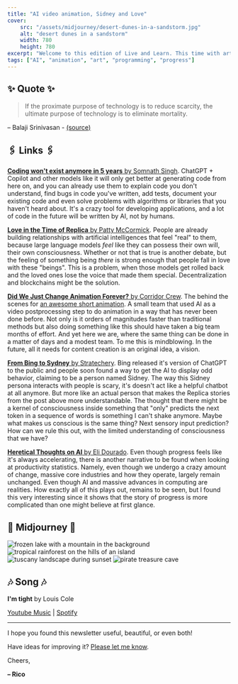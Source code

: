 ```yaml
---
title: "AI video animation, Sidney and Love"
cover:
    src: "/assets/midjourney/desert-dunes-in-a-sandstorm.jpg"
    alt: "desert dunes in a sandstorm"
    width: 780
    height: 780
excerpt: "Welcome to this edition of Live and Learn. This time with articles on how AI is making programmers obsolete, how it can help in creating animated video content, and even make people fall in love with it. All the content from this week had one thing in common for me: It sent shivers down my spine, because it confronts with the amount of progress that has been made in the last 2 years. I hope you find this edition interesting. Enjoy."
tags: ["AI", "animation", "art", "programming", "progress"]
---
```


## ✨ Quote ✨

> If the proximate purpose of technology is to reduce scarcity, the ultimate purpose of technology is to eliminate mortality.

– Balaji Srinivasan - [(source)](https://balajis.com/the-purpose-of-technology/?utm_source=substack&utm_medium=email#:~:text=5%20MIN%20READ-,If%20the%20proximate%20purpose%20of%20technology%20is%20to%20reduce%20scarcity%2C%20the%20ultimate%20purpose%20of%20technology%20is%20to%20eliminate%20mortality.,-At%20first%20that)

## 🖇️ Links 🖇️

[**Coding won't exist anymore in 5 years** by Somnath Singh](https://javascript.plainenglish.io/coding-wont-exist-in-5-years-this-is-why-6da748ba676c). ChatGPT + Copilot and other models like it will only get better at generating code from here on, and you can already use them to explain code you don't understand, find bugs in code you've written, add tests, document your existing code and even solve problems with algorithms or libraries that you haven't heard about. It's a crazy tool for developing applications, and a lot of code in the future will be written by AI, not by humans.

[**Love in the Time of Replica** by Patty McCormick](https://www.notboring.co/p/love-in-the-time-of-replika?utm_source=substack&utm_medium=email). People are already building relationships with artificial intelligences that feel "real" to them, because large language models *feel* like they can possess their own will, their own consciousness. Whether or not that is true is another debate, but the feeling of something being *there* is strong enough that people fall in love with these "beings". This is a problem, when those models get rolled back and the loved ones lose the voice that made them special. Decentralization and blockchains might be the solution.

[**Did We Just Change Animation Forever?** by Corridor Crew](https://www.youtube.com/watch?v=_9LX9HSQkWo). The behind the scenes for [an awesome short animation](https://www.youtube.com/watch?v=GVT3WUa-48Y). A small team that used AI as a video postprocessing step to do animation in a way that has never been done before. Not only is it orders of magnitudes faster than traditional methods but also doing something like this should have taken a big team months of effort. And yet here we are, where the same thing can be done in a matter of days and a modest team. To me this is mindblowing. In the future, all it needs for content creation is an original idea, a vision.

[**From Bing to Sydney** by Stratechery](https://stratechery.com/2023/from-bing-to-sydney-search-as-distraction-sentient-ai/). Bing released it's version of ChatGPT to the public and people soon found a way to get the AI to display odd behavior, claiming to be a person named Sidney. The way this Sidney persona interacts with people is scary, it's doesn't act like a helpful chatbot at all anymore. But more like an actual person that makes the Replica stories from the post above more understandable. The thought that there might be a kernel of consciousness inside something that "only" predicts the next token in a sequence of words is something I can't shake anymore.  Maybe what makes us conscious is the same thing? Next sensory input prediction? How can we rule this out, with the limited understanding of consciousness that we have?

[**Heretical Thoughts on AI** by Eli Dourado](https://www.elidourado.com/p/heretical-thoughts-on-ai). Even though progress feels like it's always accelerating, there is another narrative to be found when looking at productivity statistics. Namely, even though we undergo a crazy amount of change, massive core industries and how they operate, largely remain unchanged. Even though AI and massive advances in computing are realities. How exactly all of this plays out, remains to be seen, but I found this very interesting since it shows that the story of progress is more complicated than one might believe at first glance.

## 🌌 Midjourney 🌌

![frozen lake with a mountain in the background](/assets/midjourney/frozen-lake-with-a-mountain-in-the-background.jpg)
![tropical rainforest on the hills of an island](/assets/midjourney/tropical-rainforest-on-the-hills-of-an-island.jpg)
![tuscany landscape during sunset](/assets/midjourney/tuscany-landscape-during-sunset.jpg)
![pirate treasure cave](/assets/midjourney/pirate-treasure-cave.jpg)

## 🎶 Song 🎶

**I'm tight** by Louis Cole

[Youtube Music](https://music.youtube.com/watch?v=JhkgNt5G0Co) | [Spotify](https://open.spotify.com/track/6kbWgnfjUrDPmuwiROaNVB)

---

I hope you found this newsletter useful, beautiful, or even both!

Have ideas for improving it? [Please let me know](https://airtable.com/shro1VeyG4lkNXkx2).

Cheers,

**– Rico**